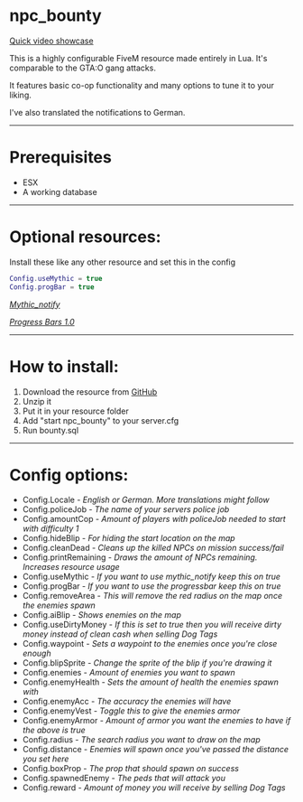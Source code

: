 # npc_bounty
[Quick video showcase](https://streamable.com/sujyy9)

This is a highly configurable FiveM resource made entirely in Lua. It's comparable to the GTA:O gang attacks.

It features basic co-op functionality and many options to tune it to your liking.

I've also translated the notifications to German.

---

# Prerequisites

- ESX
- A working database

---

# Optional resources: 

Install these like any other resource and set this in the config

```lua
Config.useMythic = true
Config.progBar = true
```

_[Mythic_notify](https://github.com/JayMontana36/mythic_notify)_

_[Progress Bars 1.0](https://forum.cfx.re/t/release-progress-bars-1-0-standalone/526287)_

---

# How to install:

1. Download the resource from [GitHub](https://github.com/TTVErraticAlcoholic/npc_bounty)
2. Unzip it
3. Put it in your resource folder
4. Add "start npc_bounty" to your server.cfg
5. Run bounty.sql

---

# Config options:

- Config.Locale - _English or German. More translations might follow_
- Config.policeJob - _The name of your servers police job_
- Config.amountCop - _Amount of players with policeJob needed to start with difficulty 1_
- Config.hideBlip - _For hiding the start location on the map_
- Config.cleanDead - _Cleans up the killed NPCs on mission success/fail_
- Config.printRemaining - _Draws the amount of NPCs remaining. Increases resource usage_
- Config.useMythic - _If you want to use mythic_notify keep this on true_
- Config.progBar - _If you want to use the progressbar keep this on true_
- Config.removeArea - _This will remove the red radius on the map once the enemies spawn_
- Config.aiBlip - _Shows enemies on the map_
- Config.useDirtyMoney - _If this is set to true then you will receive dirty money instead of clean cash when selling Dog Tags_
- Config.waypoint - _Sets a waypoint to the enemies once you're close enough_
- Config.blipSprite - _Change the sprite of the blip if you're drawing it_
- Config.enemies - _Amount of enemies you want to spawn_
- Config.enemyHealth - _Sets the amount of health the enemies spawn with_
- Config.enemyAcc - _The accuracy the enemies will have_
- Config.enemyVest - _Toggle this to give the enemies armor_
- Config.enemyArmor - _Amount of armor you want the enemies to have if the above is true_
- Config.radius - _The search radius you want to draw on the map_
- Config.distance - _Enemies will spawn once you've passed the distance you set here_
- Config.boxProp - _The prop that should spawn on success_
- Config.spawnedEnemy - _The peds that will attack you_
- Config.reward - _Amount of money you will receive by selling Dog Tags_

